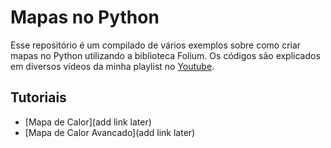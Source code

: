 # Mapas no Python
Esse repositório é um compilado de vários exemplos sobre como criar mapas no Python utilizando a biblioteca Folium. Os códigos são explicados em diversos vídeos da minha playlist no [Youtube](https://www.youtube.com/playlist?list=PLpmuXL_Dd1Rn_33J7a2QwtflYdmluG1nb).

## Tutoriais
- [Mapa de Calor](add link later)
- [Mapa de Calor Avancado](add link later)

